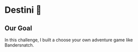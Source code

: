 
# Destini 🤔

## Our Goal

In this challenge, I built a choose your own adventure game like Bandersnatch.
